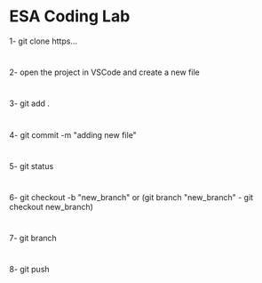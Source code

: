 # ESA Coding Lab
1- git clone https...
#
2- open the project in VSCode and create a new file
#
3- git add .
#
4- git commit -m "adding new file"
#
5- git status
#
6- git checkout -b "new_branch" or (git branch "new_branch" - git checkout new_branch)
#
7- git branch
#
8- git push

